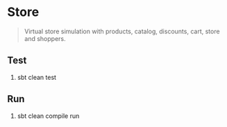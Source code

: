 Store
=====
>Virtual store simulation with products, catalog, discounts, cart, store and shoppers.

Test
----
1. sbt clean test

Run
---
1. sbt clean compile run